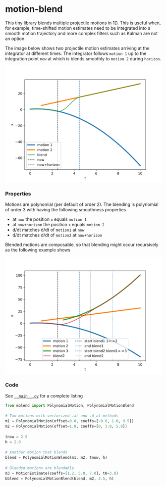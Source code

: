 # motion-blend

This tiny library blends multiple projectile motions in 1D. This is useful when, for example, time-shifted motion estimates need to be integrated into a smooth motion trajectory and more complex filters such as Kalman are not an option. 

The image below shows two projectile motion estimates arriving at the integrator at different times. The integrator follows `motion 1` up to the integration point `now` at which is blends smoothly to `motion 2` during `horizon`.

<div align="center">
  <img src=./etc/simple.svg>
</div>

### Properties

Motions are polynomial (per default of order 2). The blending is polynomial of order 3 with having the following smoothness properties
 - at `now` the position `x` equals `motion 1`
 - at `now+horizon` the position `x` equals `motion 2`
 - d/dt matches d/dt of `motion1` at `now`
 - d/dt matches d/dt of `motion2` at `now+horizon`

Blended motions are composable, so that blending might occur recursively as the following example shows

<div align="center">
  <img src=./etc/double_blend.svg>
</div>

### Code
See [`__main__.py`](mblend/__main__.py) for a complete listing

```python
from mblend import PolynomialMotion, PolynomialMotionBlend

# Two motions with vectorized .at and .d_at methods
m1 = PolynomialMotion(offset=0.0, coeffs=[-0.8, 1.0, 0.5])
m2 = PolynomialMotion(offset=1.0, coeffs=[0, 3.0, 5.0])

tnow = 2.5
h = 2.0

# Another motion that blends
blend = PolynomialMotionBlend(m1, m2, tnow, h)

# Blended motions are blendable
m3 = MotionEstimate(coeffs=[1.2, 5.0, 7.0], t0=3.0)
bblend = PolynomialMotionBlend(blend, m2, 3.5, h)
``` 
